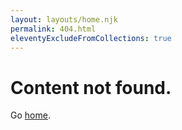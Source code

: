 ```yaml
---
layout: layouts/home.njk
permalink: 404.html
eleventyExcludeFromCollections: true
---
```

# Content not found.
Go <a href="/">home</a>.
<!--
Read more: https://www.11ty.dev/docs/quicktips/not-found/
This will work for both GitHub pages and Netlify:
* https://help.github.com/articles/creating-a-custom-404-page-for-your-github-pages-site/
* https://www.netlify.com/docs/redirects/#custom-404
-->
